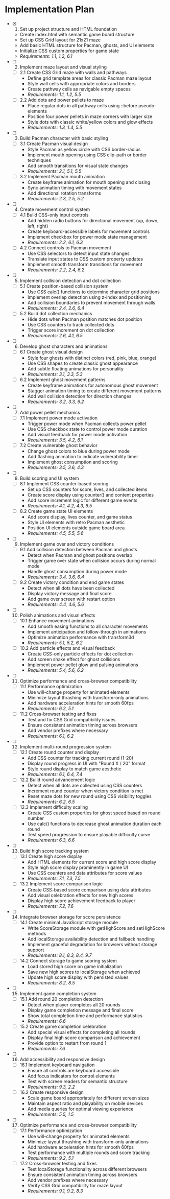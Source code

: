 # Implementation Plan

- [x] 1. Set up project structure and HTML foundation

  - Create index.html with semantic game board structure
  - Set up CSS Grid layout for 21x21 maze
  - Add basic HTML structure for Pacman, ghosts, and UI elements
  - Initialize CSS custom properties for game state
  - _Requirements: 1.1, 1.2, 6.1_

- [ ] 2. Implement maze layout and visual styling

  - [ ] 2.1 Create CSS Grid maze with walls and pathways
    - Define grid template areas for classic Pacman maze layout
    - Style wall cells with appropriate colors and borders
    - Create pathway cells as navigable empty spaces
    - _Requirements: 1.1, 1.2, 5.5_
  - [ ] 2.2 Add dots and power pellets to maze
    - Place regular dots in all pathway cells using ::before pseudo-elements
    - Position four power pellets in maze corners with larger size
    - Style dots with classic white/yellow colors and glow effects
    - _Requirements: 1.3, 1.4, 5.5_

- [ ] 3. Build Pacman character with basic styling

  - [ ] 3.1 Create Pacman visual design
    - Style Pacman as yellow circle with CSS border-radius
    - Implement mouth opening using CSS clip-path or border techniques
    - Add smooth transitions for visual state changes
    - _Requirements: 2.1, 5.1, 5.5_
  - [ ] 3.2 Implement Pacman mouth animation
    - Create keyframe animation for mouth opening and closing
    - Sync animation timing with movement states
    - Add directional rotation transforms
    - _Requirements: 2.3, 2.5, 5.2_

- [ ] 4. Create movement control system

  - [ ] 4.1 Build CSS-only input controls
    - Add hidden radio buttons for directional movement (up, down, left, right)
    - Create keyboard-accessible labels for movement controls
    - Implement checkbox for power mode state management
    - _Requirements: 2.2, 6.1, 6.3_
  - [ ] 4.2 Connect controls to Pacman movement
    - Use CSS selectors to detect input state changes
    - Translate input states to CSS custom property updates
    - Implement smooth transform transitions for movement
    - _Requirements: 2.2, 2.4, 6.2_

- [ ] 5. Implement collision detection and dot collection

  - [ ] 5.1 Create position-based collision system
    - Use CSS calc() functions to determine character grid positions
    - Implement overlap detection using z-index and positioning
    - Add collision boundaries to prevent movement through walls
    - _Requirements: 2.4, 2.6, 6.4_
  - [ ] 5.2 Build dot collection mechanics
    - Hide dots when Pacman position matches dot position
    - Use CSS counters to track collected dots
    - Trigger score increment on dot collection
    - _Requirements: 2.6, 4.1, 6.5_

- [ ] 6. Develop ghost characters and animations

  - [ ] 6.1 Create ghost visual design
    - Style four ghosts with distinct colors (red, pink, blue, orange)
    - Use CSS shapes to create classic ghost appearance
    - Add subtle floating animations for personality
    - _Requirements: 3.1, 3.3, 5.3_
  - [ ] 6.2 Implement ghost movement patterns
    - Create keyframe animations for autonomous ghost movement
    - Stagger animation timing to create different movement patterns
    - Add wall collision detection for direction changes
    - _Requirements: 3.2, 3.3, 6.2_

- [ ] 7. Add power pellet mechanics

  - [ ] 7.1 Implement power mode activation
    - Trigger power mode when Pacman collects power pellet
    - Use CSS checkbox state to control power mode duration
    - Add visual feedback for power mode activation
    - _Requirements: 3.5, 4.2, 6.1_
  - [ ] 7.2 Create vulnerable ghost behavior
    - Change ghost colors to blue during power mode
    - Add flashing animation to indicate vulnerability timer
    - Implement ghost consumption and scoring
    - _Requirements: 3.5, 3.6, 4.3_

- [ ] 8. Build scoring and UI system

  - [ ] 8.1 Implement CSS counter-based scoring
    - Set up CSS counters for score, lives, and collected items
    - Create score display using counter() and content properties
    - Add score increment logic for different game events
    - _Requirements: 4.1, 4.2, 4.3, 6.5_
  - [ ] 8.2 Create game state UI elements
    - Add score display, lives counter, and game status
    - Style UI elements with retro Pacman aesthetic
    - Position UI elements outside game board area
    - _Requirements: 4.5, 5.5, 5.6_

- [ ] 9. Implement game over and victory conditions

  - [ ] 9.1 Add collision detection between Pacman and ghosts
    - Detect when Pacman and ghost positions overlap
    - Trigger game over state when collision occurs during normal mode
    - Handle ghost consumption during power mode
    - _Requirements: 3.4, 3.6, 6.4_
  - [ ] 9.2 Create victory condition and end game states
    - Detect when all dots have been collected
    - Display victory message and final score
    - Add game over screen with restart option
    - _Requirements: 4.4, 4.6, 5.6_

- [ ] 10. Polish animations and visual effects

  - [ ] 10.1 Enhance movement animations
    - Add smooth easing functions to all character movements
    - Implement anticipation and follow-through in animations
    - Optimize animation performance with transform3d
    - _Requirements: 5.1, 5.2, 6.2_
  - [ ] 10.2 Add particle effects and visual feedback
    - Create CSS-only particle effects for dot collection
    - Add screen shake effect for ghost collisions
    - Implement power pellet glow and pulsing animations
    - _Requirements: 5.4, 5.6, 6.2_

- [ ] 11. Optimize performance and cross-browser compatibility

  - [ ] 11.1 Performance optimization
    - Use will-change property for animated elements
    - Minimize layout thrashing with transform-only animations
    - Add hardware acceleration hints for smooth 60fps
    - _Requirements: 6.2, 5.1_
  - [ ] 11.2 Cross-browser testing and fixes
    - Test and fix CSS Grid compatibility issues
    - Ensure consistent animation timing across browsers
    - Add vendor prefixes where necessary
    - _Requirements: 6.1, 6.2_

- [ ] 12. Implement multi-round progression system

  - [ ] 12.1 Create round counter and display
    - Add CSS counter for tracking current round (1-20)
    - Display round progress in UI with "Round X / 20" format
    - Style round display to match game aesthetic
    - _Requirements: 6.1, 6.4, 7.4_
  - [ ] 12.2 Build round advancement logic
    - Detect when all dots are collected using CSS counters
    - Increment round counter when victory condition is met
    - Reset maze dots for new round using CSS visibility toggles
    - _Requirements: 6.2, 6.5_
  - [ ] 12.3 Implement difficulty scaling
    - Create CSS custom properties for ghost speed based on round number
    - Use calc() functions to decrease ghost animation duration each round
    - Test speed progression to ensure playable difficulty curve
    - _Requirements: 6.3, 6.6_

- [ ] 13. Build high score tracking system

  - [ ] 13.1 Create high score display
    - Add HTML elements for current score and high score display
    - Style high score display prominently in game UI
    - Use CSS counters and data attributes for score values
    - _Requirements: 7.1, 7.3, 7.5_
  - [ ] 13.2 Implement score comparison logic
    - Create CSS-based score comparison using data attributes
    - Add visual celebration effects for new high scores
    - Display high score achievement feedback to player
    - _Requirements: 7.2, 7.6_

- [ ] 14. Integrate browser storage for score persistence

  - [ ] 14.1 Create minimal JavaScript storage module
    - Write ScoreStorage module with getHighScore and setHighScore methods
    - Add localStorage availability detection and fallback handling
    - Implement graceful degradation for browsers without storage support
    - _Requirements: 8.1, 8.3, 8.4, 9.7_
  - [ ] 14.2 Connect storage to game scoring system
    - Load stored high score on game initialization
    - Save new high scores to localStorage when achieved
    - Update high score display with persisted values
    - _Requirements: 8.2, 8.5_

- [ ] 15. Implement game completion system

  - [ ] 15.1 Add round 20 completion detection
    - Detect when player completes all 20 rounds
    - Display game completion message and final score
    - Show total completion time and performance statistics
    - _Requirements: 6.6_
  - [ ] 15.2 Create game completion celebration
    - Add special visual effects for completing all rounds
    - Display final high score comparison and achievement
    - Provide option to restart from round 1
    - _Requirements: 7.6_

- [ ] 16. Add accessibility and responsive design

  - [ ] 16.1 Implement keyboard navigation
    - Ensure all controls are keyboard accessible
    - Add focus indicators for control elements
    - Test with screen readers for semantic structure
    - _Requirements: 9.3, 2.2_
  - [ ] 16.2 Create responsive design
    - Scale game board appropriately for different screen sizes
    - Maintain aspect ratio and playability on mobile devices
    - Add media queries for optimal viewing experience
    - _Requirements: 5.5, 1.5_

- [ ] 17. Optimize performance and cross-browser compatibility
  - [ ] 17.1 Performance optimization
    - Use will-change property for animated elements
    - Minimize layout thrashing with transform-only animations
    - Add hardware acceleration hints for smooth 60fps
    - Test performance with multiple rounds and score tracking
    - _Requirements: 9.2, 5.1_
  - [ ] 17.2 Cross-browser testing and fixes
    - Test localStorage functionality across different browsers
    - Ensure consistent animation timing across browsers
    - Add vendor prefixes where necessary
    - Verify CSS Grid compatibility for maze layout
    - _Requirements: 9.1, 9.2, 8.3_
